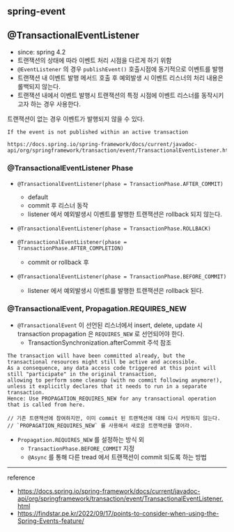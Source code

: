 ## spring-event

## @TransactionalEventListener
- since: spring 4.2
- 트랜잭션의 상태에 따라 이벤트 처리 시점을 다르게 하기 위함
- `@EventListener` 의 경우 `publishEvent()` 호출시점에 동기적으로 이벤트를 발행
- 트랜잭션 내 이벤트 발행 메서드 호출 후 예외발생 시 이벤트 리스너의 처리 내용은 롤백되지 않는다.
- 트랜잭션 내에서 이벤트 발행시 트랜잭션의 특정 시점에 이벤트 리스너를 동작시키고자 하는 경우 사용한다.

트랜잭션이 없는 경우 이벤트가 발행되지 않을 수 있다.
```
If the event is not published within an active transaction

https://docs.spring.io/spring-framework/docs/current/javadoc-api/org/springframework/transaction/event/TransactionalEventListener.html
```

### @TransactionalEventListener Phase

- `@TransactionalEventListener(phase = TransactionPhase.AFTER_COMMIT)`
  - default
  - commit 후 리스너 동작
  - listener 에서 예외발생시 이벤트를 발행한 트랜잭션은 rollback 되지 않는다.
- `@TransactionalEventListener(phase = TransactionPhase.ROLLBACK)`

- `@TransactionalEventListener(phase = TransactionPhase.AFTER_COMPLETION)`
  - commit or rollback 후
- `@TransactionalEventListener(phase = TransactionPhase.BEFORE_COMMIT)`
  - listener 에서 예외발생시 이벤트를 발행한 트랜잭션은 rollback 된다.

### @TransactionalEvent, Propagation.REQUIRES_NEW
- `@TransactionalEvent` 이 선언된 리스너에서 insert, delete, update 시 transaction propagation 은 `REQUIRES_NEW` 로 선언되어야 한다. 
  - TransactionSynchronization.afterCommit 주석 참조
```
The transaction will have been committed already, but the transactional resources might still be active and accessible. 
As a consequence, any data access code triggered at this point will still "participate" in the original transaction, 
allowing to perform some cleanup (with no commit following anymore!), unless it explicitly declares that it needs to run in a separate transaction. 
Hence: Use PROPAGATION_REQUIRES_NEW for any transactional operation that is called from here.

// 기존 트랜잭션에 참여하지만, 이미 commit 된 트랜잭션에 대해 다시 커밋하지 않는다.
// `PROPAGATION_REQUIRES_NEW` 를 사용해서 새로운 트랜잭션을 열어라.
```
- `Propagation.REQUIRES_NEW` 를 설정하는 방식 외
  - `TransactionPhase.BEFORE_COMMIT` 지정
  - `@Async` 를 통해 다른 tread 에서 트랜잭션이 commit 되도록 하는 방법


---

reference
- https://docs.spring.io/spring-framework/docs/current/javadoc-api/org/springframework/transaction/event/TransactionalEventListener.html
- https://findstar.pe.kr/2022/09/17/points-to-consider-when-using-the-Spring-Events-feature/
